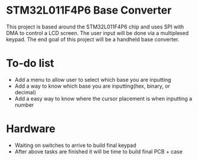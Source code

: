 # STM32L011F4P6 Base Converter

This project is based around the STM32L011F4P6 chip and uses SPI with DMA to control a LCD screen. The user input will be done via a multiplexed keypad. The end goal of this project will be a handheld base converter. 

# To-do list
* Add a menu to allow user to select which base you are inputting
* Add a way to know which base you are inputting(hex, binary, or decimal)
* Add a easy way to know where the cursor placement is when inputting a number

# Hardware
* Waiting on switches to arrive to build final keypad
* After above tasks are finished it will be time to build final PCB + case
